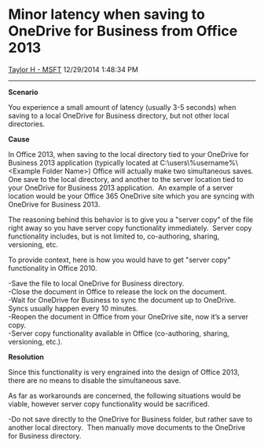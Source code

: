 <div id="page">

# Minor latency when saving to OneDrive for Business from Office 2013

[Taylor H -
MSFT](https://social.msdn.microsoft.com/profile/Taylor%20H%20-%20MSFT)
12/29/2014 1:48:34 PM

-----

<div id="content">

**Scenario**

You experience a small amount of latency (usually 3-5 seconds) when
saving to a local OneDrive for Business directory, but not other local
directories.

**Cause**

In Office 2013, when saving to the local directory tied to your OneDrive
for Business 2013 application (typically located at
C:\\users\\%username%\\\<Example Folder Name\>) Office will actually
make two simultaneous saves.  One save to the local directory, and
another to the server location tied to your OneDrive for Business 2013
application.  An example of a server location would be your Office 365
OneDrive site which you are syncing with OneDrive for Business 2013.

The reasoning behind this behavior is to give you a "server copy" of the
file right away so you have server copy functionality immediately. 
Server copy functionality includes, but is not limited to, co-authoring,
sharing, versioning, etc.

To provide context, here is how you would have to get "server copy"
functionality in Office 2010.

\-Save the file to local OneDrive for Business directory.  
\-Close the document in Office to release the lock on the document.  
\-Wait for OneDrive for Business to sync the document up to OneDrive.
Syncs usually happen every 10 minutes.  
\-Reopen the document in Office from your OneDrive site, now it’s a
server copy.  
\-Server copy functionality available in Office (co-authoring, sharing,
versioning, etc.).

**Resolution**

Since this functionality is very engrained into the design of Office
2013, there are no means to disable the simultaneous save.

As far as workarounds are concerned, the following situations would be
viable, however server copy functionality would be sacrificed.

\-Do not save directly to the OneDrive for Business folder, but rather
save to another local directory.  Then manually move documents to the
OneDrive for Business directory.

</div>

</div>
